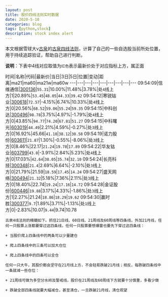 ```yaml
---
layout: post
title: 股价四线法则实时数据
date: 2020-5-10
categories: blog
tags: [python,stock]
description: stock index alert
---
```



本文根据雪球大v[古泉](https://xueqiu.com/u/7148646888)的[古泉四线法则](https://xueqiu.com/7148646888/130498192)，计算了自己的一些自选股当前所处位置，用于持续追踪验证，帮助自己进行判断。

**说明**：下表中4线对应取值为`红色`表示最新价处于对应指标上方，属正面

时间|名称|代码|最新价|当日|3日|5日|位置|变动|距离|ma21|ma60|ma21w|ma60w
---|---|---|---|---|---|---|---|---
09:54:09|信维通信|[300136](https://xueqiu.com/S/SZ300136)|`55.31`|10.00%|11.48%|3.78%|处`4`线上方|1|20.89%|`53.45`|`48.05`|`44.33`|`39.42`
09:54:12|寒锐钴业|[300618](https://xueqiu.com/S/SZ300618)|`72.57`|-4.15%|6.74%|10.33%|处`4`线上方|0|20.56%|`68.52`|`59.06`|`55.24`|`59.35`
09:54:15|中科创达|[300496](https://xueqiu.com/S/SZ300496)|`98.78`|3.75%|4.97%|-1.79%|处`4`线上方|0|43.85%|`94.77`|`74.20`|`67.81`|`51.27`
09:54:15|中科曙光|[603019](https://xueqiu.com/S/SH603019)|`44.49`|2.21%|4.59%|-0.27%|处`3`线上方|0|16.92%|45.66|`41.18`|`38.12`|`30.58`
09:54:19|诺力股份|[603611](https://xueqiu.com/S/SH603611)|`21.87`|1.30%|-0.55%|-8.06%|处`3`线上方|0|8.46%|22.17|`21.24`|`19.78`|`17.89`
09:54:22|华友钴业|[603799](https://xueqiu.com/S/SH603799)|`43.0`|-3.91%|2.84%|5.23%|处`4`线上方|0|17.03%|`42.64`|`38.05`|`35.74`|`32.10`
09:54:24|长亮科技|[300348](https://xueqiu.com/S/SZ300348)|`21.4`|2.69%|6.64%|-2.10%|处`3`线上方|0|21.79%|21.59|`18.59`|`17.45`|`14.24`
09:54:27|盛天网络|[300494](https://xueqiu.com/S/SZ300494)|`21.32`|5.18%|7.36%|2.11%|处`3`线上方|0|18.40%|22.74|`19.24`|`17.16`|`14.72`
09:54:28|金证股份|[600446](https://xueqiu.com/S/SH600446)|`19.88`|3.17%|4.33%|-1.86%|处`3`线上方|1|2.27%|21.24|`18.86`|`18.29`|`19.62`
09:54:30|赢时胜|[300377](https://xueqiu.com/S/SZ300377)|`9.7`|1.89%|3.71%|-1.13%|处`1`线上方|0|-2.83%|10.07|`9.44`|9.74|10.78

```
古泉4线法则的精髓如下。抓住21日线、60日线、21周线及60周线等四条线，外加21月线，任何一只股票上涨都要穿过这四条线，任何一只股票要想爆雷也要先下穿过这四条线：

+ 当股价爬上四条线中的两条可以少量建仓

+ 爬上四条线中的三条可以加大仓位

+ 爬上四条线中的四条可以全仓

任何一只大牛，其股价都会坚守在21月线上方，不会轻易跌破21月线；相反，每跌破四条线中一条就减一些仓位：

+ 21周线可做为多空分水岭及警戒线，股价在21周线及60周线下方就要十分慎重，多看少做

+ 跌破全部四条线就要大幅减仓，甚至清仓，一旦跌破21月线，清仓观望
```